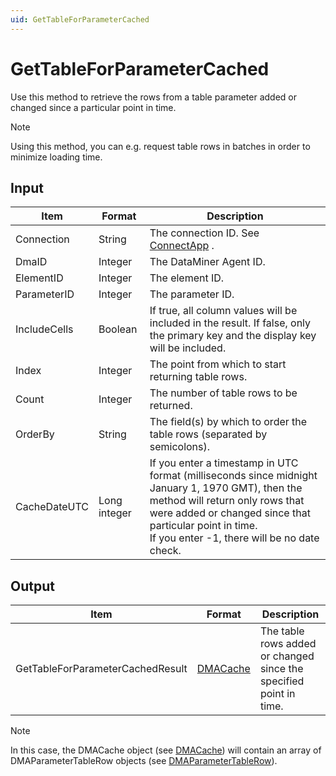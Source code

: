 ```yaml
---
uid: GetTableForParameterCached
---
```


# GetTableForParameterCached

Use this method to retrieve the rows from a table parameter added or changed since a particular point in time.

> [!NOTE]
> Using this method, you can e.g. request table rows in batches in order to minimize loading time.

## Input

| Item         | Format       | Description                                                                                                                                                                                                                                       |
|--------------|--------------|---------------------------------------------------------------------------------------------------------------------------------------------------------------------------------------------------------------------------------------------------|
| Connection   | String       | The connection ID. See [ConnectApp](xref:ConnectApp) .                                                                                                                                                                  |
| DmaID        | Integer      | The DataMiner Agent ID.                                                                                                                                                                                                                           |
| ElementID    | Integer      | The element ID.                                                                                                                                                                                                                                   |
| ParameterID  | Integer      | The parameter ID.                                                                                                                                                                                                                                 |
| IncludeCells | Boolean      | If true, all column values will be included in the result. If false, only the primary key and the display key will be included.                                                                                                                   |
| Index        | Integer      | The point from which to start returning table rows.                                                                                                                                                                                               |
| Count        | Integer      | The number of table rows to be returned.                                                                                                                                                                                                          |
| OrderBy      | String       | The field(s) by which to order the table rows (separated by semicolons).                                                                                                                                                                          |
| CacheDateUTC | Long integer | If you enter a timestamp in UTC format (milliseconds since midnight January 1, 1970 GMT), then the method will return only rows that were added or changed since that particular point in time.<br> If you enter -1, there will be no date check. |

## Output

| Item                             | Format                                           | Description                                                        |
|----------------------------------|--------------------------------------------------|--------------------------------------------------------------------|
| GetTableForParameterCachedResult | [DMACache](xref:DMACache) | The table rows added or changed since the specified point in time. |

> [!NOTE]
> In this case, the DMACache object (see [DMACache](xref:DMACache)) will contain an array of DMAParameterTableRow objects (see [DMAParameterTableRow](xref:DMAParameterTableRow)).

